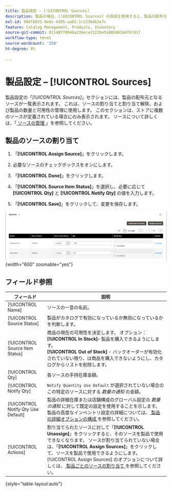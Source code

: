 ```yaml
---
title: 製品設定 – [!UICONTROL Sources]
description: 製品の場合、[!UICONTROL Sources] の設定を使用すると、製品の配布元となる  [!DNL Inventory Management]  ソースにアクセスできます。
exl-id: 986f6031-0edc-4105-aa02-1c22364b3e7c
feature: Catalog Management, Products, Inventory
source-git-commit: 01148770946a236ece2122be5a88b963a0f07d1f
workflow-type: tm+mt
source-wordcount: '259'
ht-degree: 0%

---
```


# 製品設定 – [!UICONTROL Sources]

製品設定の「_[!UICONTROL Sources]_」セクションには、製品の配布元となるソースが一覧表示されます。 これは、ソースの割り当てと割り当て解除、および製品の数量と可用性の管理に使用します。 このセクションは、ストアに複数のソースが定義されている場合にのみ表示されます。 ソースについて詳しくは、「[ ソースの管理 ](../inventory-management/sources-manage.md)」を参照してください。

## 製品のソースの割り当て

1. 「**[!UICONTROL Assign Source]**」をクリックします。

1. 必要なソースのチェックボックスをオンにします。

1. 「**[!UICONTROL Done]**」をクリックします。

1. 「**[!UICONTROL Source Item Status]**」を選択し、必要に応じて **[!UICONTROL Qty]** と **[!UICONTROL Notify Qty]** の値を入力します。

1. 「**[!UICONTROL Save]**」をクリックして、変更を保存します。

![ ソースビュー ](./assets/catalog-sources-list.png){width="600" zoomable="yes"}

## フィールド参照

| フィールド | 説明 |
|--- |--- |
| [!UICONTROL Name] | ソースの一意の名前。 |
| [!UICONTROL Source Status] | 製品がカタログで有効になっているか無効になっているかを判断します。 |
| [!UICONTROL Source Item Status] | 商品の現在の可用性を決定します。 オプション：<br />**[!UICONTROL In Stock]**– 製品を購入できるようにします。<br />**[!UICONTROL Out of Stock]** - バックオーダーが有効化されていない限り、は商品を購入できないようにし、カタログからリストを削除します。 |
| [!UICONTROL Qty] | 各ソースの手持在庫金額。 |
| [!UICONTROL Notify Qty] | `Notify Quantity Use Default` が選択されていない場合のこの特定のソースに対する _数量の通知_ の金額。 |
| [!UICONTROL Notify Qty Use Default] | 製品の詳細在庫または店舗構成のグローバル設定の _数量の通知_ に対して既定の設定を使用することを示します。 製品の高度なインベントリ設定の詳細については、[ 製品の詳細オプションの構成 ](../inventory-management/product-options.md) を参照してください。 |
| [!UICONTROL Actions] | 割り当てられたソースに対して「**[!UICONTROL Unassign]**」をクリックすると、そのソースを製品で使用できなくなります。 ソースが割り当てられていない場合は、「**[!UICONTROL Assign Sources]**」をクリックして、ソースを製品で使用できるようにします。 [!UICONTROL Assign Sources] のオプションについて詳しくは、[ 製品ごとのソースの割り当て ](../inventory-management/sources-assign-per-product.md) を参照してください。 |

{style="table-layout:auto"}
